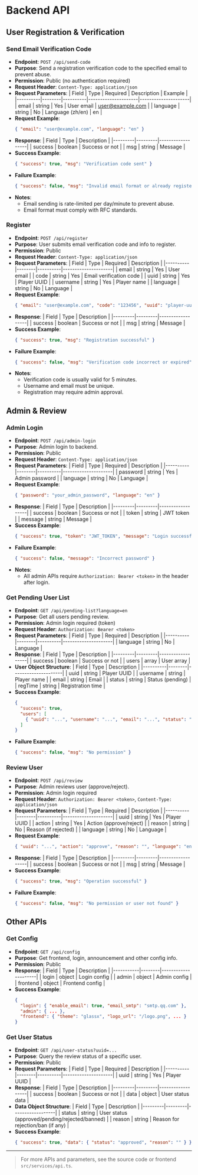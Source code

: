# Backend API

## User Registration & Verification

### Send Email Verification Code
- **Endpoint**: `POST /api/send-code`
- **Purpose**: Send a registration verification code to the specified email to prevent abuse.
- **Permission**: Public (no authentication required)
- **Request Header**: `Content-Type: application/json`
- **Request Parameters**:
  | Field    | Type   | Required | Description         | Example             |
  |----------|--------|----------|---------------------|---------------------|
  | email    | string | Yes      | User email          | user@example.com    |
  | language | string | No       | Language (zh/en)    | en                  |
- **Request Example**:
  ```json
  { "email": "user@example.com", "language": "en" }
  ```
- **Response**:
  | Field   | Type    | Description      |
  |---------|---------|------------------|
  | success | boolean | Success or not   |
  | msg     | string  | Message          |
- **Success Example**:
  ```json
  { "success": true, "msg": "Verification code sent" }
  ```
- **Failure Example**:
  ```json
  { "success": false, "msg": "Invalid email format or already registered" }
  ```
- **Notes**:
  - Email sending is rate-limited per day/minute to prevent abuse.
  - Email format must comply with RFC standards.

### Register
- **Endpoint**: `POST /api/register`
- **Purpose**: User submits email verification code and info to register.
- **Permission**: Public
- **Request Header**: `Content-Type: application/json`
- **Request Parameters**:
  | Field    | Type   | Required | Description         |
  |----------|--------|----------|---------------------|
  | email    | string | Yes      | User email          |
  | code     | string | Yes      | Email verification code |
  | uuid     | string | Yes      | Player UUID         |
  | username | string | Yes      | Player name         |
  | language | string | No       | Language            |
- **Request Example**:
  ```json
  { "email": "user@example.com", "code": "123456", "uuid": "player-uuid", "username": "playername", "language": "en" }
  ```
- **Response**:
  | Field   | Type    | Description      |
  |---------|---------|------------------|
  | success | boolean | Success or not   |
  | msg     | string  | Message          |
- **Success Example**:
  ```json
  { "success": true, "msg": "Registration successful" }
  ```
- **Failure Example**:
  ```json
  { "success": false, "msg": "Verification code incorrect or expired" }
  ```
- **Notes**:
  - Verification code is usually valid for 5 minutes.
  - Username and email must be unique.
  - Registration may require admin approval.

## Admin & Review

### Admin Login
- **Endpoint**: `POST /api/admin-login`
- **Purpose**: Admin login to backend.
- **Permission**: Public
- **Request Header**: `Content-Type: application/json`
- **Request Parameters**:
  | Field    | Type   | Required | Description         |
  |----------|--------|----------|---------------------|
  | password | string | Yes      | Admin password      |
  | language | string | No       | Language            |
- **Request Example**:
  ```json
  { "password": "your_admin_password", "language": "en" }
  ```
- **Response**:
  | Field   | Type    | Description      |
  |---------|---------|------------------|
  | success | boolean | Success or not   |
  | token   | string  | JWT token        |
  | message | string  | Message          |
- **Success Example**:
  ```json
  { "success": true, "token": "JWT_TOKEN", "message": "Login successful" }
  ```
- **Failure Example**:
  ```json
  { "success": false, "message": "Incorrect password" }
  ```
- **Notes**:
  - All admin APIs require `Authorization: Bearer <token>` in the header after login.

### Get Pending User List
- **Endpoint**: `GET /api/pending-list?language=en`
- **Purpose**: Get all users pending review.
- **Permission**: Admin login required (token)
- **Request Header**: `Authorization: Bearer <token>`
- **Request Parameters**:
  | Field    | Type   | Required | Description         |
  |----------|--------|----------|---------------------|
  | language | string | No       | Language            |
- **Response**:
  | Field   | Type    | Description      |
  |---------|---------|------------------|
  | success | boolean | Success or not   |
  | users   | array   | User array       |
- **User Object Structure**:
  | Field    | Type   | Description         |
  |----------|--------|---------------------|
  | uuid     | string | Player UUID         |
  | username | string | Player name         |
  | email    | string | Email               |
  | status   | string | Status (pending)    |
  | regTime  | string | Registration time   |
- **Success Example**:
  ```json
  {
    "success": true,
    "users": [
      { "uuid": "...", "username": "...", "email": "...", "status": "pending", "regTime": "..." }
    ]
  }
  ```
- **Failure Example**:
  ```json
  { "success": false, "msg": "No permission" }
  ```

### Review User
- **Endpoint**: `POST /api/review`
- **Purpose**: Admin reviews user (approve/reject).
- **Permission**: Admin login required
- **Request Header**: `Authorization: Bearer <token>`, `Content-Type: application/json`
- **Request Parameters**:
  | Field    | Type   | Required | Description         |
  |----------|--------|----------|---------------------|
  | uuid     | string | Yes      | Player UUID         |
  | action   | string | Yes      | Action (approve/reject) |
  | reason   | string | No       | Reason (if rejected) |
  | language | string | No       | Language            |
- **Request Example**:
  ```json
  { "uuid": "...", "action": "approve", "reason": "", "language": "en" }
  ```
- **Response**:
  | Field   | Type    | Description      |
  |---------|---------|------------------|
  | success | boolean | Success or not   |
  | msg     | string  | Message          |
- **Success Example**:
  ```json
  { "success": true, "msg": "Operation successful" }
  ```
- **Failure Example**:
  ```json
  { "success": false, "msg": "No permission or user not found" }
  ```

## Other APIs

### Get Config
- **Endpoint**: `GET /api/config`
- **Purpose**: Get frontend, login, announcement and other config info.
- **Permission**: Public
- **Response**:
  | Field     | Type   | Description         |
  |-----------|--------|---------------------|
  | login     | object | Login config        |
  | admin     | object | Admin config        |
  | frontend  | object | Frontend config     |
- **Success Example**:
  ```json
  {
    "login": { "enable_email": true, "email_smtp": "smtp.qq.com" },
    "admin": { ... },
    "frontend": { "theme": "glassx", "logo_url": "/logo.png", ... }
  }
  ```

### Get User Status
- **Endpoint**: `GET /api/user-status?uuid=...`
- **Purpose**: Query the review status of a specific user.
- **Permission**: Public
- **Request Parameters**:
  | Field    | Type   | Required | Description         |
  |----------|--------|----------|---------------------|
  | uuid     | string | Yes      | Player UUID         |
- **Response**:
  | Field   | Type    | Description      |
  |---------|---------|------------------|
  | success | boolean | Success or not   |
  | data    | object  | User status data |
- **Data Object Structure**:
  | Field   | Type    | Description      |
  |---------|---------|------------------|
  | status  | string  | User status (approved/pending/rejected/banned) |
  | reason  | string  | Reason for rejection/ban (if any) |
- **Success Example**:
  ```json
  { "success": true, "data": { "status": "approved", "reason": "" } }
  ```

---

> For more APIs and parameters, see the source code or frontend `src/services/api.ts`. 